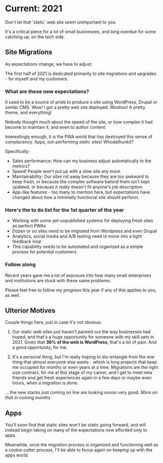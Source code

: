 # Current: 2021

Don't let that 'static' web site seem unimportant to you.

It's a critical piece for a lot of small businesses, and long overdue for some catching up, on the tech side.

## Site Migrations

As expectations change, we have to adjust.

The first half of 2021 is dedicated primarily to site migrations and upgrades - for myself _and_ my customers.

### What are these new expectations?

It used to be a source of pride to produce a site using WordPress, Drupal or similar CMS. Wow! I got a pretty web site deployed. Woohoo! A pretty theme, and everything!

Nobody thought much about the speed of the site, or how complex it had become to maintain it, and even to author content.

Interestingly enough, it is the PWA world that has destroyed this sense of complacency. Apps, out-performing _static_ sites! Whodathunkit?

Specifically:

- Sales performance: How can my business adjust automatically to the metrics?
- Speed! People won't put up with a slow site any more.
- Maintainability: Our sites rot away because they are too awkward to keep fresh, or because the complex software behind them isn't kept updated, or because it really doesn't fit anyone's job description.
- App-like features - too many to mention here, but expectations have changed about how a minimally functional site should perform.

### Here's the to do list for the 1st quarter of the year

- Working with some yet-unpublished systems for deploying fresh sites as perfect PWAs
- Dozen or so sites need to be migrated from Wordpress and even Drupal
- Analytics, social media and A/B testing need to move into a tight feedback loop
- This capability needs to be automated and organized as a simple process for potential customers

### Follow along

Recent years gave me a lot of exposure into how many small enterprises and institutions are stuck with these same problems.

Please feel free to follow my progress this year if any of this applies to you, as well.

## Ulterior Motives

Couple things here, just in case it's not obvious:

1. Our static web sites just haven't panned out the way businesses had hoped, and that's a huge opportunity for someone with my skill sets in 2021. Given that **38% of the web is WordPress**, that's a lot of pain. And a good opportunity, for me.

1. It's a personal thing, but I'm really hoping to dis-entangle from the one thing that almost everyone else wants - which is long projects that keep me occupied for months or even years at a time. Migrations are the right size contract, for me at this stage of my career, and I get to meet new friends and get fresh experiences again in a few days or maybe even hours, when a migration is done.

... the new stacks just coming on line are looking soooo very good. _More on that in coming months._

## Apps

You'll soon find that static sites won't be static going forward, and will instead begin taking on many of the expectations now afforded only to apps.

Meanwhile, once the migration process is organized and functioning well as a cookie cutter process, I'll be able to focus again on keeping up with the apps world.
